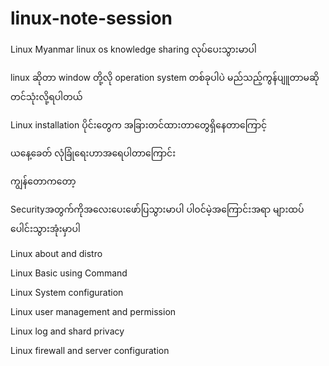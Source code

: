 # linux-note-session
Linux Myanmar
linux os knowledge sharing လုပ်ပေးသွားမာပါ

linux ဆိုတာ window  တို့လို operation system
တစ်ခုပါပဲ မည်သည့်ကွန်ပျူတာမဆို တင်သုံးလို့ရပါတယ်

Linux installation ပိုင်းတွေက အခြားတင်ထားတာတွေရှိနေတာကြောင့် 

ယနေ့ခေတ် လုံခြုံရေးဟာအရေပါတာကြောင်း

ကျွန်တောကတော့

Securityအတွက်ကိုအလေးပေးဖော်ပြသွားမာပါ
ပါ၀င်မဲ့အကြောင်းအရာ များထပ်ပေါင်းသွားအုံးမှာပါ

Linux about and distro 

Linux Basic using Command

Linux System configuration 

Linux user management and permission

Linux log and shard privacy

Linux firewall and server configuration
